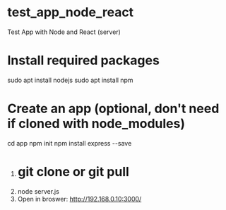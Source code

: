# test_app_node_react
Test App with Node and React (server)

# Install required packages
sudo apt install nodejs
sudo apt install npm

# Create an app (optional, don't need if cloned with node_modules)
cd app
npm init
npm install express --save

1. # git clone or git pull
2. node server.js 
3. Open in broswer: http://192.168.0.10:3000/

